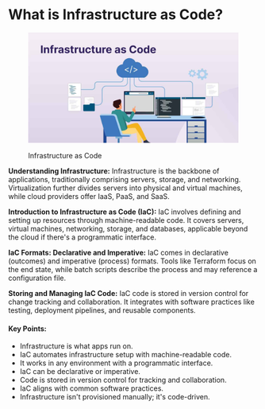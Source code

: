 # What is Infrastructure as Code?

<figure><img src="../../.gitbook/assets/image (1) (1) (1).png" alt=""><figcaption><p>Infrastructure as Code</p></figcaption></figure>

**Understanding Infrastructure:** Infrastructure is the backbone of applications, traditionally comprising servers, storage, and networking. Virtualization further divides servers into physical and virtual machines, while cloud providers offer IaaS, PaaS, and SaaS.

**Introduction to Infrastructure as Code (IaC):** IaC involves defining and setting up resources through machine-readable code. It covers servers, virtual machines, networking, storage, and databases, applicable beyond the cloud if there's a programmatic interface.

**IaC Formats: Declarative and Imperative:** IaC comes in declarative (outcomes) and imperative (process) formats. Tools like Terraform focus on the end state, while batch scripts describe the process and may reference a configuration file.

**Storing and Managing IaC Code:** IaC code is stored in version control for change tracking and collaboration. It integrates with software practices like testing, deployment pipelines, and reusable components.

#### Key Points:

* Infrastructure is what apps run on.
* IaC automates infrastructure setup with machine-readable code.
* It works in any environment with a programmatic interface.
* IaC can be declarative or imperative.
* Code is stored in version control for tracking and collaboration.
* IaC aligns with common software practices.
* Infrastructure isn't provisioned manually; it's code-driven.
